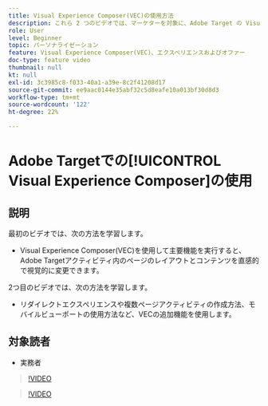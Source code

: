 ```yaml
---
title: Visual Experience Composer(VEC)の使用方法
description: これら 2 つのビデオでは、マーケターを対象に、Adobe Target の Visual Experience Composer（VEC）を紹介しています。 VEC を使用してアクティビティを作成する方法については、これらのビデオをご覧ください。
role: User
level: Beginner
topic: パーソナライゼーション
feature: Visual Experience Composer(VEC)、エクスペリエンスおよびオファー
doc-type: feature video
thumbnail: null
kt: null
exl-id: 3c3985c8-f033-40a1-a39e-8c2f41208d17
source-git-commit: ee9aac0144e35abf32c5d8eafe10a013bf30d8d3
workflow-type: tm+mt
source-wordcount: '122'
ht-degree: 22%

---
```


# Adobe Targetでの[!UICONTROL Visual Experience Composer]の使用

## 説明

最初のビデオでは、次の方法を学習します。

* Visual Experience Composer(VEC)を使用して主要機能を実行すると、Adobe Targetアクティビティ内のページのレイアウトとコンテンツを直感的で視覚的に変更できます。

2つ目のビデオでは、次の方法を学習します。

* リダイレクトエクスペリエンスや複数ページアクティビティの作成方法、モバイルビューポートの使用方法など、VECの追加機能を使用します。

## 対象読者

* 実務者

>[!VIDEO](https://video.tv.adobe.com/v/17399/?quality=12)

>[!VIDEO](https://video.tv.adobe.com/v/17401/?quality=12)
